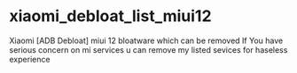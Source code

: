 # xiaomi_debloat_list_miui12
Xiaomi [ADB Debloat] miui 12 bloatware which can be removed
If You have serious concern  on mi services u can remove my listed sevices for haseless experience
